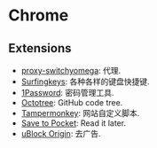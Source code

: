 # Chrome
## Extensions
* [proxy-switchyomega](https://chrome.google.com/webstore/detail/proxy-switchyomega/padekgcemlokbadohgkifijomclgjgif): 代理.
* [Surfingkeys](https://chrome.google.com/webstore/detail/surfingkeys/gfbliohnnapiefjpjlpjnehglfpaknnc): 各种各样的键盘快捷键.
* [1Password](https://chrome.google.com/webstore/detail/1password-extension-deskt/aomjjhallfgjeglblehebfpbcfeobpgk): 密码管理工具.
* [Octotree](https://chrome.google.com/webstore/detail/octotree-github-code-tree/bkhaagjahfmjljalopjnoealnfndnagc/): GitHub code tree.
* [Tampermonkey](https://chrome.google.com/webstore/detail/tampermonkey/dhdgffkkebhmkfjojejmpbldmpobfkfo/): 网站自定义脚本.
* [Save to Pocket](https://chrome.google.com/webstore/detail/save-to-pocket/niloccemoadcdkdjlinkgdfekeahmflj): Read it later.
* [uBlock Origin](https://chrome.google.com/webstore/detail/ublock-origin/cjpalhdlnbpafiamejdnhcphjbkeiagm): 去广告.